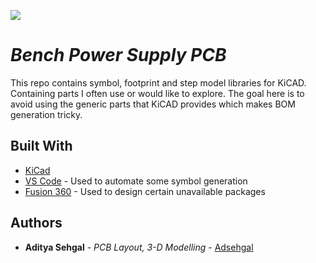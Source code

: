 <!-- ![](https://github.com/adsehgal/adsehgal/blob/master/LOGO.png) -->

![](LOGO_V1.1.png)

# _Bench Power Supply PCB_

This repo contains symbol, footprint and step model libraries for KiCAD. Containing parts I often use or would like to explore. The goal here is to avoid using the generic parts that KiCAD provides which makes BOM generation tricky.

## Built With

- [KiCad](https://kicad-pcb.org/)
- [VS Code](https://code.visualstudio.com/) - Used to automate some symbol generation
- [Fusion 360](https://www.autodesk.com/education/edu-software/overview) - Used to design certain unavailable packages

## Authors

- **Aditya Sehgal** - _PCB Layout, 3-D Modelling_ - [Adsehgal](https://github.com/adsehgal)
